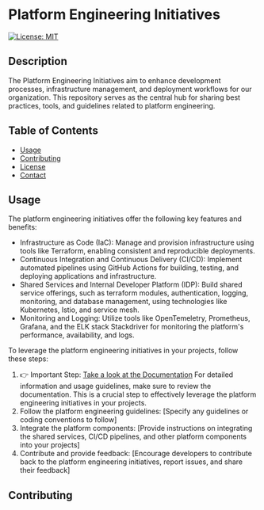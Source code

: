 # Platform Engineering Initiatives

[![License: MIT](https://img.shields.io/badge/License-MIT-blue.svg)](https://opensource.org/licenses/MIT)

## Description

The Platform Engineering Initiatives aim to enhance development processes, infrastructure management, and deployment workflows for our organization. This repository serves as the central hub for sharing best practices, tools, and guidelines related to platform engineering.

## Table of Contents

- [Usage](#usage)
- [Contributing](#contributing)
- [License](./LICENSE)
- [Contact](#contact)

## Usage

The platform engineering initiatives offer the following key features and benefits:

- Infrastructure as Code (IaC): Manage and provision infrastructure using tools like Terraform, enabling consistent and reproducible deployments.
- Continuous Integration and Continuous Delivery (CI/CD): Implement automated pipelines using GitHub Actions for building, testing, and deploying applications and infrastructure.
- Shared Services and Internal Developer Platform (IDP): Build shared service offerings, such as terraform modules, authentication, logging, monitoring, and database management, using technologies like Kubernetes, Istio, and service mesh.
- Monitoring and Logging: Utilize tools like OpenTemeletry, Prometheus, Grafana, and the ELK stack Stackdriver for monitoring the platform's performance, availability, and logs.

To leverage the platform engineering initiatives in your projects, follow these steps:

1. :point_right: Important Step: [Take a look at the Documentation](./docs/)
For detailed information and usage guidelines, make sure to review the documentation. This is a crucial step to effectively leverage the platform engineering initiatives in your projects.
2. Follow the platform engineering guidelines: [Specify any guidelines or coding conventions to follow]
3. Integrate the platform components: [Provide instructions on integrating the shared services, CI/CD pipelines, and other platform components into your projects]
4. Contribute and provide feedback: [Encourage developers to contribute back to the platform engineering initiatives, report issues, and share their feedback]

## Contributing

